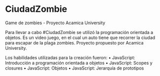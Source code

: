 # CiudadZombie
Game de zombies - Proyecto Acamica University

Para llevar a cabo #CiudadZombie se utilizó la programación orientada a objetos. Es un video juego, en el cual un auto tiene que recorrer la ciudad para escapar de la plaga zombies. Proyecto propuesto por Acamica University.

Los habilidades utilizadas para la creación fueron:
• JavaScript: Introducción a programación orientada a objetos
• JavaScript: Scopes y closures
• JavaScript: Objetos
• JavaScript: Jerarquía de prototipos
